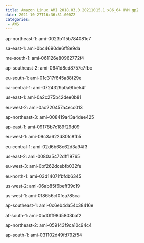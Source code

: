 ```yaml
---
title: Amazon Linux AMI 2018.03.0.20211015.1 x86_64 HVM gp2
date: 2021-10-27T16:36:31.000ZZ
categories:
 - AWS
---
```


ap-northeast-1: ami-0023b115b784081c7

sa-east-1: ami-0bc4690de6ff8e9da

me-south-1: ami-061126e80962772f4

ap-southeast-2: ami-0641d8cd8757c7fbc

eu-south-1: ami-01c317f645a88f29e

ca-central-1: ami-0724329a0a9fbe54f

us-east-1: ami-0a2c275b42dee0b81

eu-west-2: ami-0ac220457a4ecc013

ap-northeast-3: ami-008419a43a4dee425

ap-east-1: ami-09178b7c189f29d09

eu-west-1: ami-09c3a622d80fc8fb5

eu-central-1: ami-02d6b68c62d3a94f3

us-east-2: ami-0080a5472dff19765

eu-west-3: ami-0bf262dcebfb032fe

eu-north-1: ami-03d14071fbfdb6345

us-west-2: ami-06ab85f6beff39c19

us-west-1: ami-018656cf0fea785ca

ap-southeast-1: ami-0c6eb4da54c38416e

af-south-1: ami-0bd0ff98d5803baf2

ap-northeast-2: ami-059143f9ca10c94c4

ap-south-1: ami-031102d49fd792f54

